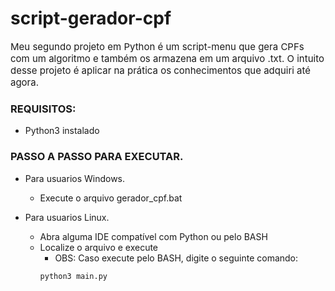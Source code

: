 # script-gerador-cpf

<p style="font-size: 15px">Meu segundo projeto em Python é um script-menu que gera CPFs com um algoritmo e também os armazena em um arquivo .txt. O intuito desse projeto é aplicar na prática os conhecimentos que adquiri até agora.</p>

### REQUISITOS:
- Python3 instalado

### PASSO A PASSO PARA EXECUTAR.
- Para usuarios Windows.
  - Execute o arquivo gerador_cpf.bat
 
- Para usuarios Linux.
  - Abra alguma IDE compatível com Python ou pelo BASH
  - Localize o arquivo e execute
     - OBS: Caso execute pelo BASH, digite o seguinte comando:
     ```bash
     python3 main.py
     ```
